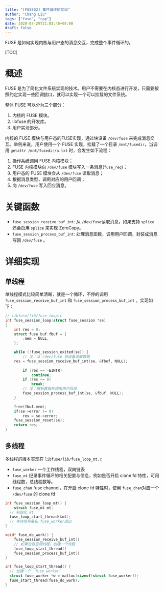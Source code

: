 ```yaml
---
title: "[FUSE02] 事件循环的实现"
author: "Chang Liu"
tags: ["fuse", "cpp"]
date: 2020-07-29T21:03:48+08:00
draft: false
---
```


FUSE 是如何实现内核与用户态的消息交互，完成整个事件循环的。

<!--more-->

[TOC]

# 概述

FUSE 是为了简化文件系统实现的技术。用户不需要在内核态进行开发，只需要按照约定实现一些回调接口，就可以实现一个可以挂载的文件系统。

整体 FUSE 可以分为三个部分：

1. 内核的 FUSE 模块。
2. libfuse 的开发库。
3. 用户实现部分。

内核的 FUSE 模块与用户态的FUSE实现，通过块设备 `/dev/fuse` 来完成消息交互。举例来说，用户使用一个 FUSE 实现，挂载了一个目录 `/mnt/fusedir`，当调用 `getattr /mnt/fusedir/a.txt` 时，会发生如下流程：

1. 操作系统调用 FUSE 内核模块；
2. FUSE 内核模块向 `/dev/fuse` 模块写入一条消息(`fuse_req`)；
3. 用户态的 FUSE 模块会从 `/dev/fuse` 读取消息；
4. 根据消息类型，调用对应的用户回调；
5. 向 `/dev/fuse` 写入回应消息。

# 关键函数

* `fuse_session_receive_buf_int`: 从 `/dev/fuse`读取消息，如果支持 `splice` 还会启用 `splice` 来实现 ZeroCopy。
* `fuse_session_process_buf_int`: 处理消息函数，调用用户回调，封装成消息写回 `/dev/fuse` 。

# 详细实现

## 单线程



单线程模式比较简单清晰，就是一个循环，不停的调用 `fuse_session_receive_buf_int` 和 `fuse_session_process_buf_int` ，实现如下：

```cpp
// libfuse/lib/fuse_loop.c
int fuse_session_loop(struct fuse_session *se)
{
	int res = 0;
	struct fuse_buf fbuf = {
		.mem = NULL,
	};

	while (!fuse_session_exited(se)) {
		// 注：从 /dev/fuse 块设备读取数据
    res = fuse_session_receive_buf_int(se, &fbuf, NULL);
		
		if (res == -EINTR)
			continue;
		if (res <= 0)
			break;
		// 注：解析数据并调用用户回调
		fuse_session_process_buf_int(se, &fbuf, NULL);
	}

	free(fbuf.mem);
	if(se->error != 0)
		res = se->error;
	fuse_session_reset(se);
	return res;
}
```

## 多线程

多线程的版本实现在 `libfuse/lib/fuse_loop_mt.c` 

* `fuse_worker` 一个工作线程，双向链表
* `fuse_mt` 纪录事件循环的相关配置与信息，例如是否开启 clone fd 特性，可用线程数，总线程数等。
* `fuse_chan` fuse channel，在开启 clone fd 特性时，使用 `fuse_chan`对应一个 `/dev/fuse` 的 clone fd

```cpp
int fuse_session_loop_mt() {
	struct fuse_mt mt;
  // 初始化 mt
  fuse_loop_start_thread(&mt);
  // 等待信号量和 fuse_worker退出
}

void* fuse_do_work() {
	fuse_session_receive_buf_int()
	// 如果没有空闲线程，创建一个线程
	fuse_loop_start_thread()
	fuse_session_process_buf_int()
}

int fuse_loop_start_thread() {
  // 创建一个 `fuse_worker`
  struct fuse_worker *w = malloc(sizeof(struct fuse_worker));
  fuse_start_thread(fuse_do_work);
}
```

